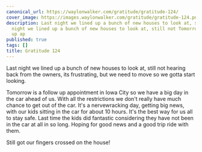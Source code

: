 ```yaml
---
canonical_url: https://waylonwalker.com/gratitude/gratitude-124/
cover_image: https://images.waylonwalker.com/gratitude/gratitude-124.png
description: Last night we lined up a bunch of new houses to look at, still not Last
  night we lined up a bunch of new houses to look at, still not Tomorrow is a follow
  up ap
published: true
tags: []
title: Gratitude 124
---
```


Last night we lined up a bunch of new houses to look at, still not hearing back from the owners,  its frustrating, but we need to move so we gotta start looking.

Tomorrow is a follow up appointment in Iowa City so we have a big day in the car ahead of us.  With all the restrictions we don't really have much chance to get out of the car.  It's a nervewracking day, getting big news, with our kids sitting in the car for about 10 hours.  It's the best way for us all to stay safe.  Last time the kids did fantastic considering they have not been in the car at all in so long.  Hoping for good news and a good trip ride with them.

Still got our fingers crossed on the house!